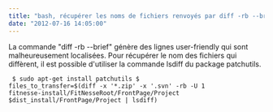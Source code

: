 ```yaml
---
title: "bash, récupérer les noms de fichiers renvoyés par diff -rb --brief"
date: "2012-07-16 14:05:00"
---
```

La commande "diff -rb --brief" génère des lignes user-friendly qui sont malheureusement localisées. 
Pour récupérer le nom des fichiers qui diffèrent, il est possible d'utiliser la commande lsdiff du package patchutils.
 <code><pre>
$ sudo apt-get install patchutils
$ files_to_transfer=$(diff -x '*.zip' -x '.svn' -rb -U 1 
      fitnesse-install/FitNesseRoot/FrontPage/Project 
      $dist_install/FrontPage/Project | lsdiff)
</pre></code>
